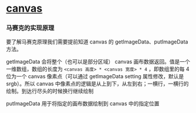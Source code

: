 # [canvas](https://www.canvasapi.cn/)

### 马赛克的实现原理

要了解马赛克原理我们需要提前知道 canvas 的 getImageData、putImageData 方法。

getImageData 会将整个（也可以是部分区域） canvas 画布数据返回。值是一个一维数组，数组的长度为 `<canvas 高度> * <canvas 宽度> * 4` ，即数组里的每 4 位为一个 canvas 像素点（可以通过 getImageData setting 属性修改，默认是 srgb）。所以 canvas 中像素点的逻辑是从上到下，从左到右；一横行，一横行的绘制。到达行尽头的时候换行继续绘制

putImageData 用于将指定的画布数据绘制到 canvas 中的指定位置

